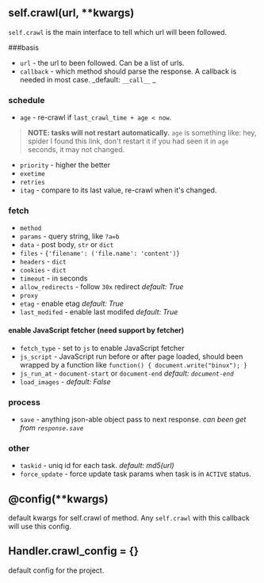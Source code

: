 self.crawl(url, **kwargs)
-------------------------

`self.crawl` is the main interface to tell which url will been followed.

###basis

* `url` - the url to been followed. Can be a list of urls.
* `callback` - which method should parse the response. A callback is needed in most case. _default: `__call__` _

### schedule
* `age` - re-crawl if `last_crawl_time + age < now`.  
> **NOTE: tasks will not restart automatically.** `age` is something like: hey, spider I found this link, don't restart it if you had seen it in `age` seconds, it may not changed.

* `priority` - higher the better
* `exetime`
* `retries`
* `itag` - compare to its last value, re-crawl when it's changed.

### fetch
* `method`
* `params` - query string, like `?a=b`
* `data` - post body, `str` or `dict`
* `files` - `{'filename': ('file.name': 'content')}`
* `headers` - `dict`
* `cookies` - `dict`
* `timeout` - in seconds
* `allow_redirects` - follow `30x` redirect _default: True_
* `proxy`
* `etag` - enable etag _default: True_
* `last_modifed` - enable last modifed _default: True_

#### enable JavaScript fetcher (need support by fetcher)
* `fetch_type` - set to `js` to enable JavaScript fetcher
* `js_script` - JavaScript run before or after page loaded, should been wrapped by a function like `function() { document.write("binux"); }`
* `js_run_at` - `document-start` or `document-end` _default: `document-end`_
* `load_images` - _default: False_

### process
* `save` - anything json-able object pass to next response. _can been get from `response.save`_

### other
* `taskid` - uniq id for each task. _default: md5(url)_ 
* `force_update` - force update task params when task is in `ACTIVE` status.

@config(**kwargs)
-----------------
default kwargs for self.crawl of method. Any `self.crawl` with this callback will use this config.

Handler.crawl_config = {}
-------------------------
default config for the project. 

